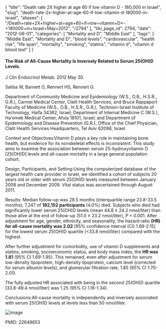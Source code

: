 {
    "title": "Death rate 2X higher at age 60 if low vitamin D - 180,000 in Israel",
    "slug": "death-rate-2x-higher-at-age-60-if-low-vitamin-d-180000-in-israel",
    "aliases": [
        "/Death+rate+2X+higher+at+age+60+if+low+vitamin+D+-+180000+in+Israel+May+2012",
        "/2794"
    ],
    "tiki_page_id": 2794,
    "date": "2012-06-01",
    "categories": [
        "Mortality and D",
        "Middle East"
    ],
    "tags": [
        "Middle East",
        "Mortality and D",
        "blood levels",
        "cardiovascular",
        "health risk",
        "life span",
        "mortality",
        "smoking",
        "statins",
        "vitamin d",
        "vitamin d blood test"
    ]
}


#### The Risk of All-Cause Mortality Is Inversely Related to Serum 25(OH)D Levels.

J Clin Endocrinol Metab. 2012 May 30. 

Saliba W, Barnett O, Rennert HS, Rennert G.

Department of Community Medicine and Epidemiology (W.S., O.B., H.S.R., G.R.), Carmel Medical Center, Clalit Health Services, and Bruce Rappaport Faculty of Medicine (W.S., O.B., H.S.R., G.R.), Technion-Israel Institute of Technology, Haifa 34362, Israel; Department of Internal Medicine C (W.S.), Ha'emek Medical Center, Afula 18101, Israel; and Department of Epidemiology and Disease Prevention (G.R.), Office of the Chief Physician, Clalit Health Services Headquarters, Tel Aviv 62098, Israel.

Context and Objectives:Vitamin D plays a key role in maintaining bone health, but evidence for its nonskeletal effects is inconsistent. This study aims to examine the association between serum 25-hydroxyvitamin D <span>[25(OH)D]</span> levels and all-cause mortality in a large general population cohort.

Design, Participants, and Setting:Using the computerized database of the largest health care provider in Israel, we identified a cohort of subjects 20 years old or older with serum 25(OH)D levels measured between January 2008 and December 2009. Vital status was ascertained through August 2011.

Results: Median follow-up was 28.5 months (interquartile range 23.8-33.5 months); 7,247 of  **182,152 participants**  (4.0%) died. Subjects who died had significantly lower serum 25(OH)D levels (mean 44.8 ± 24.2 nmol/liter) than those alive at the end of follow-up (51.0 ± 23.2 nmol/liter), P < 0.001. After adjustment for age, gender, ethnicity, and seasonality, the hazard ratio  **(HR) for all-cause mortality was 2.02**  <span>[95% confidence interval (CI) 1.89-2.15]</span> for the lowest serum 25(OH)D quartile (<33.8 nmol/liter) compared with the highest. 

After further adjustment for comorbidity, use of vitamin D supplements and statins, smoking, socioeconomic status, and body mass index, the  **HR was 1.81**  (95% CI 1.69-1.95). This remained, even after adjustment for serum low-density lipoprotein, high-density lipoprotein, calcium level (corrected for serum albumin levels), and glomerular filtration rate, 1.85 (95% CI 1.70-2.01). 

The fully adjusted HR associated with being in the second 25(OH)D quartile (33.8-49.4 nmol/liter) was 1.25 (95% CI 1.16-1.34).

Conclusions:All-cause mortality is independently and inversely associated with serum 25(OH)D levels at levels less than 50 nmol/liter.

<img src="/attachments/d3.mock.jpg" alt="image">

PMID: 22648653